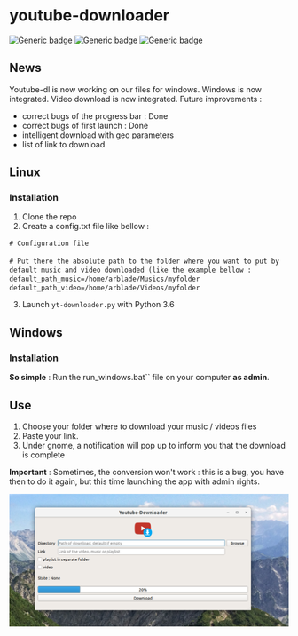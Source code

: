# youtube-downloader

[![Generic badge](https://img.shields.io/badge/OS-Linux-blue.svg)](https://shields.io/)
[![Generic badge](https://img.shields.io/badge/OS-Windows-blue.svg)](https://shields.io/)
[![Generic badge](https://img.shields.io/badge/Deployment-ongoing-orange.svg)](https://shields.io/)

## News
Youtube-dl is now working on our files for windows.
Windows is now integrated.
Video download is now integrated.
Future improvements : 
- correct bugs of the progress bar : Done
- correct bugs of first launch : Done
- intelligent download with geo parameters
- list of link to download
## Linux
### Installation
1. Clone the repo
2. Create a config.txt file like bellow :
```
# Configuration file

# Put there the absolute path to the folder where you want to put by default music and video downloaded (like the example bellow :
default_path_music=/home/arblade/Musics/myfolder
default_path_video=/home/arblade/Videos/myfolder
```
3. Launch `yt-downloader.py` with Python 3.6

## Windows
### Installation 

**So simple** : Run the run_windows.bat`` file on your computer **as admin**.

## Use 

1. Choose your folder where to download your music / videos files
2. Paste your link.
3. Under gnome, a notification will pop up to inform you that the download is complete

**Important** : Sometimes, the conversion won't work : this is a bug, you have then to do it again, but this time launching the app with admin rights.

![alt text](assets/yt_capture.png)

